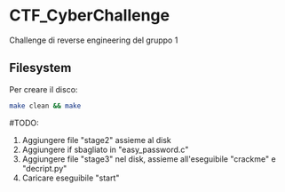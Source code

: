 # CTF_CyberChallenge

Challenge di reverse engineering del gruppo 1

## Filesystem

Per creare il disco:
```bash
make clean && make
```


#TODO:
  1. Aggiungere file "stage2" assieme al disk
  2. Aggiungere if sbagliato in "easy_password.c"
  3. Aggiungere file "stage3" nel disk, assieme all'eseguibile "crackme" e "decript.py"
  4. Caricare eseguibile "start"
